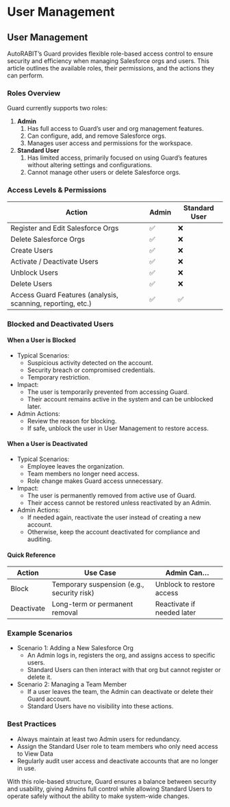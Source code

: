 # User Management

## User Management

AutoRABIT’s Guard provides flexible role-based access control to ensure security and efficiency when managing Salesforce orgs and users. This article outlines the available roles, their permissions, and the actions they can perform.

### Roles Overview

Guard currently supports two roles:

1. **Admin**
   1. Has full access to Guard’s user and org management features.
   2. Can configure, add, and remove Salesforce orgs.
   3. Manages user access and permissions for the workspace.
2. **Standard User**
   1. Has limited access, primarily focused on using Guard’s features without altering settings and configurations.
   2. Cannot manage other users or delete Salesforce orgs.

&#x20;

### Access Levels & Permissions

| Action                                                      | Admin | Standard User |
| ----------------------------------------------------------- | ----- | ------------- |
| Register and Edit Salesforce Orgs                           | ✅     | ❌             |
| Delete Salesforce Orgs                                      | ✅     | ❌             |
| Create Users                                                | ✅     | ❌             |
| Activate / Deactivate Users                                 | ✅     | ❌             |
| Unblock Users                                               | ✅     | ❌             |
| Delete Users                                                | ✅     | ❌             |
| Access Guard Features (analysis, scanning, reporting, etc.) | ✅     | ✅             |

&#x20;

### Blocked and Deactivated Users

#### When a User is Blocked

* Typical Scenarios:
  * Suspicious activity detected on the account.
  * Security breach or compromised credentials.
  * Temporary restriction.
* Impact:
  * The user is temporarily prevented from accessing Guard.
  * Their account remains active in the system and can be unblocked later.
* Admin Actions:
  * Review the reason for blocking.
  * If safe, unblock the user in User Management to restore access.

#### When a User is Deactivated

* Typical Scenarios:
  * Employee leaves the organization.
  * Team members no longer need access.
  * Role change makes Guard access unnecessary.
* Impact:
  * The user is permanently removed from active use of Guard.
  * Their access cannot be restored unless reactivated by an Admin.
* Admin Actions:
  * If needed again, reactivate the user instead of creating a new account.
  * Otherwise, keep the account deactivated for compliance and auditing.

&#x20;

#### Quick Reference

| Action     | Use Case                                   | Admin Can…                 |
| ---------- | ------------------------------------------ | -------------------------- |
| Block      | Temporary suspension (e.g., security risk) | Unblock to restore access  |
| Deactivate | Long-term or permanent removal             | Reactivate if needed later |

&#x20;

### Example Scenarios

* Scenario 1: Adding a New Salesforce Org
  * An Admin logs in, registers the org, and assigns access to specific users.
  * Standard Users can then interact with that org but cannot register or delete it.
* Scenario 2: Managing a Team Member
  * If a user leaves the team, the Admin can deactivate or delete their Guard account.
  * Standard Users have no visibility into these actions.

### Best Practices

* Always maintain at least two Admin users for redundancy.
* Assign the Standard User role to team members who only need access to View Data
* Regularly audit user access and deactivate accounts that are no longer in use.

With this role-based structure, Guard ensures a balance between security and usability, giving Admins full control while allowing Standard Users to operate safely without the ability to make system-wide changes.

&#x20;

